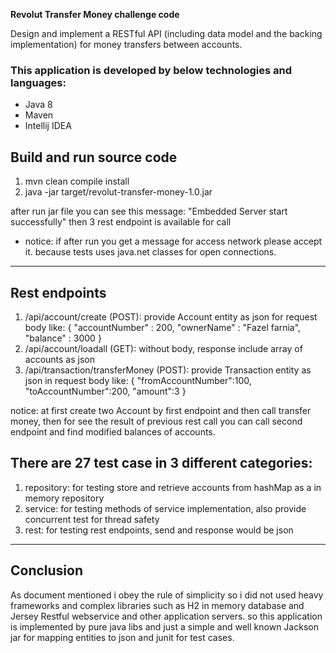 **Revolut Transfer Money challenge code**

Design and implement a RESTful API (including data model and the backing implementation) for
money transfers between accounts.

### This application is developed by below technologies and languages:
- Java 8
- Maven
- Intellij IDEA


## Build and run source code

1. mvn clean compile install
2. java -jar target/revolut-transfer-money-1.0.jar

after run jar file you can see this message:
"Embedded Server start successfully"
then 3 rest endpoint is available for call
- notice: if after run you get a message for access network please accept it. because
tests uses java.net classes for open connections.

---

## Rest endpoints

1. /api/account/create (POST): provide Account entity as json for request body like:
{
	"accountNumber" : 200,
	"ownerName" : "Fazel farnia",
	"balance" : 3000
}
2. /api/account/loadall (GET): without body, response include array of accounts as json
3. /api/transaction/transferMoney (POST): provide Transaction entity as json in request body like:
{
	"fromAccountNumber":100,
	"toAccountNumber":200,
	"amount":3
}

notice: at first create two Account by first endpoint and then call transfer money, then for see the result of previous rest call you can call second endpoint and find modified balances of accounts.

## There are 27 test case in 3 different categories:
1. repository: for testing store and retrieve accounts from hashMap as a in memory repository
2. service: for testing methods of service implementation, also provide concurrent test for thread safety
3. rest: for testing rest endpoints, send and response would be json

-----

## Conclusion
As document mentioned i obey the rule of simplicity so i did not used heavy frameworks and complex libraries
 such as H2 in memory database and Jersey Restful webservice and other application servers. so this application is implemented by pure java libs
 and just a simple and well known Jackson jar for mapping entities to json and junit for test cases.
